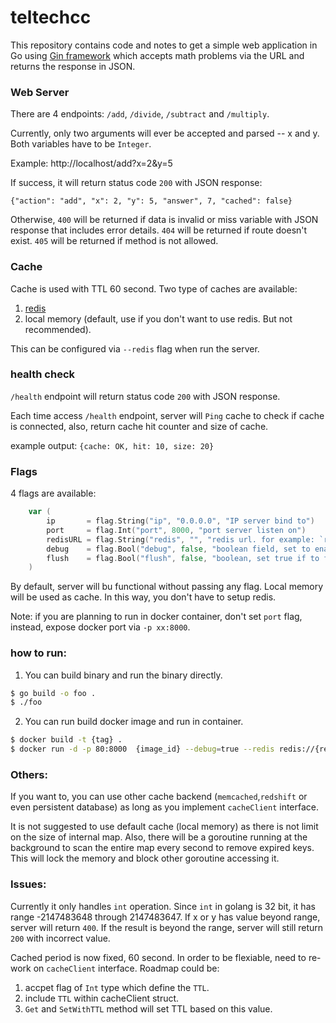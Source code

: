 # teltechcc

This repository contains code and notes to get a simple web application in Go using [Gin framework](https://github.com/gin-gonic/gin) which accepts math problems via the URL and returns the response in JSON. 

### Web Server
There are 4 endpoints: `/add`, `/divide`, `/subtract` and `/multiply`.

Currently, only two arguments will ever be accepted and parsed -- x and y. Both variables have to be `Integer`.

Example:
http://localhost/add?x=2&y=5

If success, it will return status code `200` with JSON response:

`{"action": "add", "x": 2, "y": 5, "answer", 7, "cached": false}`

Otherwise, `400` will be returned if data is invalid or miss variable with JSON response that includes error details.
`404` will be returned if route doesn't exist. `405` will be returned if method is not allowed.

### Cache
Cache is used with TTL 60 second. Two type of caches are available: 
1. [redis](https://redis.io/) 
2. local memory (default, use if you don't want to use redis. But not recommended).

This can be configured via `--redis` flag when run the server.

### health check
 `/health` endpoint will return status code `200` with JSON response. 
 
 Each time access `/health` endpoint, server will `Ping` cache to check if cache is connected, also, return cache hit counter and size of cache.
 
example output:
`{cache: OK, hit: 10, size: 20}`

### Flags
4 flags are available:
```go
    var (
        ip       = flag.String("ip", "0.0.0.0", "IP server bind to")
        port     = flag.Int("port", 8000, "port server listen on")
        redisURL = flag.String("redis", "", "redis url. for example: `redis://localhost:6379`. If not set, will use local memory instead of redis as cache")
        debug    = flag.Bool("debug", false, "boolean field, set to enable debug mode")
        flush    = flag.Bool("flush", false, "boolean, set true if to flush db on boot.")
    )
```
By default, server will bu functional without passing any flag. Local memory will be used as cache. In this way, you don't have to setup redis.

Note: if you are planning to run in docker container, don't set `port` flag, instead, expose docker port via `-p xx:8000`.

### how to run:
1. You can build binary and run the binary directly.
```sh
$ go build -o foo .
$ ./foo
```
2. You can run build docker image and run in container.
```sh
$ docker build -t {tag} .
$ docker run -d -p 80:8000  {image_id} --debug=true --redis redis://{redis_ip}:{redis_port}/{DB}
```

### Others:
If you want to, you can use other cache backend (`memcached`,`redshift` or even persistent database) as long as you implement `cacheClient` interface.

It is not suggested to use default cache (local memory) as there is not limit on the size of internal map. Also, there will be a goroutine running at the background to scan the entire map every second to remove expired keys. This will lock the memory and block other goroutine accessing it.

### Issues:

Currently it only handles `int` operation. Since `int` in golang is 32 bit, it has range -2147483648 through 2147483647. If x or y has value beyond range, server will return `400`. If the result is beyond the range, server will still return `200` with incorrect value.

Cached period is now fixed, 60 second. In order to be flexiable, need to re-work on `cacheClient` interface. Roadmap could be:
1. accpet flag of `Int` type which define the `TTL`.
2. include `TTL` within cacheClient struct.
3. `Get` and `SetWithTTL` method will set TTL based on this value.
